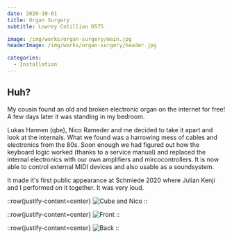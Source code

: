 ```yaml
---
date: 2020-10-01
title: Organ Surgery
subtitle: Lowrey Cotillion D575

image: /img/works/organ-surgery/main.jpg
headerImage: /img/works/organ-surgery/header.jpg

categories:
  - Installation
---
```


## Huh?


My cousin found an old and broken electronic organ on the internet for free! A few days later it was standing in my bedroom.

Lukas Hannen (qbe), Nico Rameder and me decided to take it apart and look at the internals. What we found was a harrowing mess of cables and electronics from the 80s.
Soon enough we had figured out how the keyboard logic worked (thanks to a service manual) and replaced the internal electronics with our own amplifiers and mircocontrollers.
It is now able to control external MIDI devices and also usable as a soundsystem.

It made it's first public appearance at Schmiede 2020 where Julian Kenji and I performed on it together. It was very loud.

::row{justify-content=center}
![Cube and Nico](/img/works/organ-surgery/cbe_nio.jpg)
::

::row{justify-content=center}
![Front](/img/works/organ-surgery/front.jpg)
::

::row{justify-content=center}
![Back](/img/works/organ-surgery/back.jpg)
::
